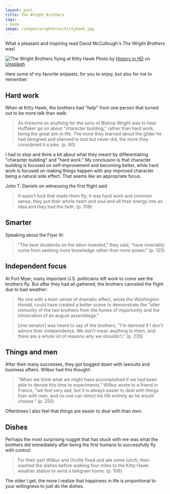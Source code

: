 ```yaml
---
layout: post
title: The Wright Brothers
tags:
- book
image: /images/wrightbros/kittyhawk.jpg
---
```


What a pleasant and inspiring read David McCullough's <i>The Wright Brothers</i> was!

![The Wright Brothers flying at Kitty Hawk](/images/wrightbros/kittyhawk.jpg)
Photo by <a href="https://unsplash.com/@historyhd?utm_content=creditCopyText&utm_medium=referral&utm_source=unsplash">History in HD</a> on <a href="https://unsplash.com/photos/white-metal-fence-on-white-sand-during-daytime-2MUqdhKBMzw?utm_content=creditCopyText&utm_medium=referral&utm_source=unsplash">Unsplash</a>

Here some of my favorite snippets, for you to enjoy, but also for me to remember:

## Hard work

When at Kitty Hawk, the brothers had "help" from one person that turned out to be more talk than walk:

> As tiresome as anything for the sons of Bishop Wright was to hear Huffaker go on about "character building," rather than hard work, being the great aim in life. The more they learned about the glider he had designed and planned to test but never did, the more they considered it a joke. (p. 60)

I had to stop and think a bit about what they meant by differentiating "character building" and "hard work." My conclusion is that character building is focused on self-improvement and becoming better, while hard work is focused on making things happen with any improved character being a natural side effect. That seems like an appropriate focus.

John T. Daniels on witnessing the first flight said

> It wasn't luck that made them fly; it was hard work and common sense; they put their whole heart and soul and all their energy into an idea and they had the faith. (p. 108)

## Smarter

Speaking about the Flyer III:

> "The best dividends on the labor invested," they said, "have invariably come from seeking more knowledge rather than more power." (p. 125)

## Independent focus

At Fort Myer, many important U.S. politicians left work to come see the brothers fly. But after they had all gathered, the brothers canceled the flight due to bad weather:

> No one with a keen sense of dramatic effect, wrote the *Washington Herald,* could have created a better scene to demonstrate the "utter immunity of the two brothers from the fumes of importunity and the intoxication of an august assemblage."
> 
> [one senator] was heard to say of the brothers, "I'm damned if I don't admire their independence. We don't mean anything to them, and there are a whole lot of reasons why we shouldn't." (p. 235)

## Things and men

After their many successes, they got bogged down with lawsuits and business affairs. Wilbur had this thought:

> "When we think what we might have accomplished if we had been able to devote this time to experiments," Wilbur wrote to a friend in France, "we feel very sad, but it is always easier to deal with things than with men, and no one can direct his life entirely as he would choose." (p. 255)

Oftentimes I also feel that *things* are easier to deal with than *men.*

## Dishes

Perhaps the most surprising nugget that has stuck with me was what the brothers did immediately after being the first humans to successfully fly with control:

> For their part Wilbur and Orville fixed and ate some lunch, then washed the dishes before walking four miles to the Kitty Hawk weather station to send a telegram home. (p. 106)

The older I get, the more I realize that happiness in life is proportional to your willingness to just do the dishes.